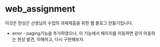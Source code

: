 # web_assignment
이것은 한상곤 선생님의 수업의 과제제출을 위한 웹 블로그 만들기입니다.

- error - paging기능을 추가하였으나, 이 기능에서 페이지를 이동하면 같이 이동하는 현상 발견, 이해하고, 다시 구현해보자.
